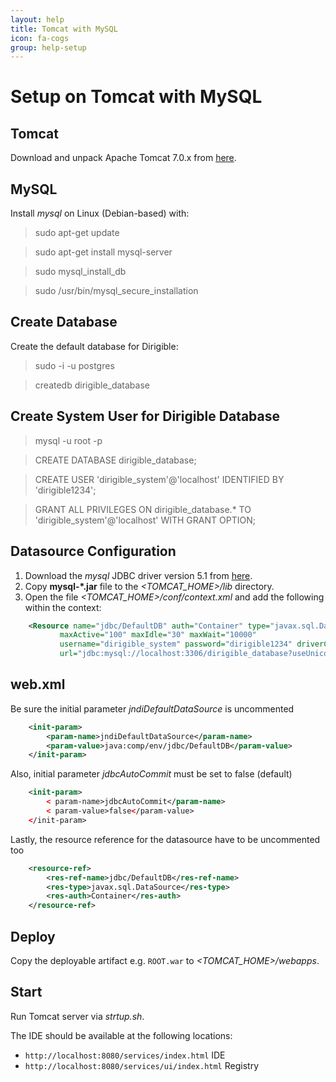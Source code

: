 ```yaml
---
layout: help
title: Tomcat with MySQL
icon: fa-cogs
group: help-setup
---
```


Setup on Tomcat with MySQL
===


Tomcat
---

Download and unpack Apache Tomcat 7.0.x from [here](http://tomcat.apache.org/download-70.cgi).

MySQL
---

Install *mysql* on Linux (Debian-based) with:

> sudo apt-get update

> sudo apt-get install mysql-server

> sudo mysql\_install\_db

> sudo /usr/bin/mysql\_secure\_installation

Create Database
---

Create the default database for Dirigible:

> sudo -i -u postgres

> createdb dirigible_database

Create System User for Dirigible Database
---

> mysql -u root -p

> CREATE DATABASE dirigible_database;

> CREATE USER 'dirigible_system'@'localhost' IDENTIFIED BY 'dirigible1234';

> GRANT ALL PRIVILEGES ON dirigible_database.* TO 'dirigible_system'@'localhost' WITH GRANT OPTION;

Datasource Configuration
---

1. Download the *mysql* JDBC driver version 5.1 from [here](http://dev.mysql.com/downloads/connector/j/).
2. Copy **mysql-*.jar** file to the *<TOMCAT_HOME>/lib* directory.
3. Open the file *<TOMCAT_HOME>/conf/context.xml* and add the following within the context:

```xml
    <Resource name="jdbc/DefaultDB" auth="Container" type="javax.sql.DataSource"
           maxActive="100" maxIdle="30" maxWait="10000"
           username="dirigible_system" password="dirigible1234" driverClassName="com.mysql.jdbc.Driver"
           url="jdbc:mysql://localhost:3306/dirigible_database?useUnicode=true&amp;characterEncoding=UTF-8"/>
```

web.xml
---

Be sure the initial parameter *jndiDefaultDataSource* is uncommented

```xml
    <init-param>
        <param-name>jndiDefaultDataSource</param-name>
        <param-value>java:comp/env/jdbc/DefaultDB</param-value>
    </init-param>
```

Also, initial parameter *jdbcAutoCommit* must be set to false (default)

```xml
    <init-param>
        < param-name>jdbcAutoCommit</param-name>
        < param-value>false</param-value>
    </init-param>
```

Lastly, the resource reference for the datasource have to be uncommented too

```xml
    <resource-ref>
        <res-ref-name>jdbc/DefaultDB</res-ref-name>
        <res-type>javax.sql.DataSource</res-type>
        <res-auth>Container</res-auth>
    </resource-ref>
```

Deploy
---

Copy the deployable artifact e.g. `ROOT.war` to *<TOMCAT_HOME>/webapps*.

Start
---

Run Tomcat server via *strtup.sh*. 

The IDE should be available at the following locations: 

* `http://localhost:8080/services/index.html` IDE
* `http://localhost:8080/services/ui/index.html` Registry
